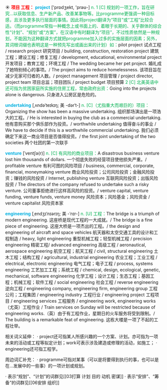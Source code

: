 ☀ <font color="red">**项目 工程：**</font>
<font color="sky blue">**project**</font> ['prɒdʒekt, 'prəʊ-] 
<font color="#00b050">n. 1 [C] 规划的一项工作，旨在研究…以获取信息、生产新产品、改善某事物等。比programme更强调一种目标感，且涉及更多执行层面的事情。因此将project翻译为“项目”或“工程”比较合适。（而programme常指一种概念上或书面上的、着眼于长期的、关乎群体的综合性“计划”、“规划”或“方案”，在汉语中有时翻译为“项目”，不过性质依然是一种规划，不能因为这种翻译方式就把programme加入过多的实施层面的因素；另外，其词根词缀也表明这是一种预先写出或画出来的计划）如：</font>pilot project 试点工程 / research project 研究项目 / building, construction, restoration project 建筑工程；建设工程；修复工程 / development, educational, environmental project 开发项目；教育工程；环境工程 / The wedding became her pet project. 婚礼成了她特别倾心的事项。/ The project aims to reduce homelessness. 该项目旨在减少无家可归者的人数。/ project management 项目管理 / project director, project team 项目总监；项目团队 / project budget 项目预算 <font color="#00b050">2 [C] 北美英语中还可指为贫困家庭所实施的住房工程，常由政府出资：</font>Going into the projects alone is dangerous. 只身进入公房区是危险的。
       
<font color="sky blue">**undertaking**</font> [ˌʌndəˈteɪkɪŋ; 美 -dərˈt-]
<font color="#00b050">n. [C]（尤指重大而艰巨的）项目：</font>Organizing the show has been a massive undertaking. 组织那场演出是一项浩大的工程。/ He is interested in buying the club as a commercial undertaking. 他有意购买那个俱乐部作为投资。/ worthwhile undertaking 值得奋斗的事业 / We have to decide if this is a worthwhile commercial undertaking. 我们必须确定下来这一商业项目是否值得投资。/ the first joint undertaking of the two societies 两个社团的第一次联手

<font color="sky blue">**venture**</font> [ˈventʃə(r)]
<font color="#00b050">n. [C] 有风险的商业项目：</font>A disastrous business venture lost him thousands of dollars. 一个彻底失败的经营项目使他损失严重。/ profitable venture 有利可图的风险项目 / business, commercial, corporate, financial, moneymaking venture 商业风险投资；公司风险投资；金融风险投资；赚钱的风险投资 / Internet, publishing venture 互联网风险投资；出版风险投资 / The directors of the company refused to undertake such a risky venture. 公司董事拒绝进行这样高风险的投资。/ venture capital, venture funding, venture funds, venture money 风险资本；风险基金；风险资金 / venture capitalist 风险资本家

<font color="sky blue">**engineering**</font> [ˌendʒɪˈnɪərɪŋ; 美 -ˈnɪr-]
<font color="#00b050">n. [U] 工程：</font>The bridge is a triumph of modern engineering. 这座桥是现代工程的一大成就。/ The bridge is a fine piece of engineering. 这座大桥是一项杰出的工程。/ the design and engineering of aircraft and space vehicles 航天器和太空交通工具的设计和工程制造 / heavy, light engineering 重型机械工程；轻型机械工程 / precision engineering 精密工程/ advanced engineering 高级工程 / aeronautical, aerospace engineering 航空工程；航天工程 / civil, structural engineering 土木工程；结构工程 / agricultural, industrial engineering 农业工程；工业工程 / electrical, electronic engineering 电气工程；电子工程 / process, systems engineering 工艺加工工程；系统工程 / chemical, design, ecological, genetic, mechanical, software engineering 化学工程；设计工程；生态工程；基因工程；机械工程；软件工程 / social engineering 社会工程 / reverse engineering 逆向工程 / engineering company, engineering firm, engineering group 工程公司；工程集团 / engineering industry 工程行业 / engineering project 工程项目 / engineering services 工程服务 / engineering work, engineering works（尤英）工程作业 / Train services on Sunday will be restricted because of engineering works.（英）由于有工程作业，星期日的火车服务将受到限制。/ The building is a remarkable feat of engineering. 这栋大楼是一项了不起的工程壮举。

相关词义延伸：
· project还可指某人所感兴趣的一个方案、计划。亦可指为一项未来的活动或工程等拟定计划；work可表示涉及建造或修理的活动，如施工；
· engineering还可指工程学。

周边词汇补充：
· programme可指对某事（可以是将要得到执行的事，也可以是在…发展中的一些事）的一项计划或规划。

· 表示“规划”、“计划”的词群见[[03打算 计划 目的 动机 密谋]]
· 表示“安排”、“筹备”的词群见[[06安排 组织]]
